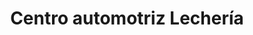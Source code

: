 ---
title: "Centro automotriz Lechería"
url: /lecheria/centro-automotriz-lecheria/
shop: Autowerkstatt
---